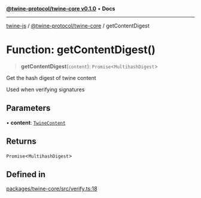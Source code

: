 [**@twine-protocol/twine-core v0.1.0**](../index.md) • **Docs**

***

[twine-js](../../../index.md) / [@twine-protocol/twine-core](../index.md) / getContentDigest

# Function: getContentDigest()

> **getContentDigest**(`content`): `Promise`\<`MultihashDigest`\>

Get the hash digest of twine content

Used when verifying signatures

## Parameters

• **content**: [`TwineContent`](../type-aliases/TwineContent.md)

## Returns

`Promise`\<`MultihashDigest`\>

## Defined in

[packages/twine-core/src/verify.ts:18](https://github.com/twine-protocol/twine-js/blob/fb5041c7a2da4a796f653066248604ca1c5dccc6/packages/twine-core/src/verify.ts#L18)
